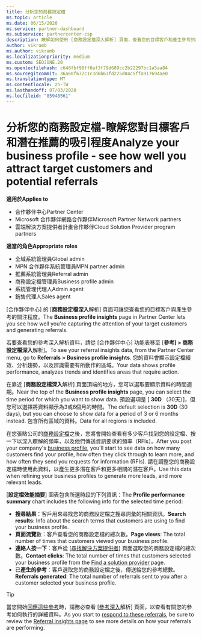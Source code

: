 ```yaml
---
title: 分析您的商務設定檔
ms.topic: article
ms.date: 06/15/2020
ms.service: partner-dashboard
ms.subservice: partnercenter-csp
description: 瞭解如何使用 [商務設定檔深入解析] 頁面，查看您的目標客戶和產生參考的觀點。
author: vikramb
ms.author: vikramb
ms.localizationpriority: medium
ms.custom: SEOJUNE.20
ms.openlocfilehash: c648fbf98ff0af3f79d689cc2b22297bc1a5aa84
ms.sourcegitcommit: 36a60f672c1c3d6b63fd225d04c5ffa917694ae0
ms.translationtype: MT
ms.contentlocale: zh-TW
ms.lasthandoff: 07/03/2020
ms.locfileid: "85948561"
---
```

# <a name="analyze-your-business-profile---see-how-well-you-attract-target-customers-and-potential-referrals"></a><span data-ttu-id="19a89-103">分析您的商務設定檔-瞭解您對目標客戶和潛在推薦的吸引程度</span><span class="sxs-lookup"><span data-stu-id="19a89-103">Analyze your business profile - see how well you attract target customers and potential referrals</span></span>
<!-- 
https://go.microsoft.com/fwlink/?linkid=849120
-->

<span data-ttu-id="19a89-104">**適用於**</span><span class="sxs-lookup"><span data-stu-id="19a89-104">**Applies to**</span></span>

- <span data-ttu-id="19a89-105">合作夥伴中心</span><span class="sxs-lookup"><span data-stu-id="19a89-105">Partner Center</span></span>
- <span data-ttu-id="19a89-106">Microsoft 合作夥伴網路合作夥伴</span><span class="sxs-lookup"><span data-stu-id="19a89-106">Microsoft Partner Network partners</span></span>
- <span data-ttu-id="19a89-107">雲端解決方案提供者計畫合作夥伴</span><span class="sxs-lookup"><span data-stu-id="19a89-107">Cloud Solution Provider program partners</span></span>

<span data-ttu-id="19a89-108">**適當的角色**</span><span class="sxs-lookup"><span data-stu-id="19a89-108">**Appropriate roles**</span></span>

- <span data-ttu-id="19a89-109">全域系統管理員</span><span class="sxs-lookup"><span data-stu-id="19a89-109">Global admin</span></span>
- <span data-ttu-id="19a89-110">MPN 合作夥伴系統管理員</span><span class="sxs-lookup"><span data-stu-id="19a89-110">MPN partner admin</span></span>
- <span data-ttu-id="19a89-111">推薦系統管理員</span><span class="sxs-lookup"><span data-stu-id="19a89-111">Referral admin</span></span>
- <span data-ttu-id="19a89-112">商務設定檔管理員</span><span class="sxs-lookup"><span data-stu-id="19a89-112">Business profile admin</span></span>
- <span data-ttu-id="19a89-113">系統管理代理人</span><span class="sxs-lookup"><span data-stu-id="19a89-113">Admin agent</span></span>
- <span data-ttu-id="19a89-114">銷售代理人</span><span class="sxs-lookup"><span data-stu-id="19a89-114">Sales agent</span></span>

<span data-ttu-id="19a89-115">[合作夥伴中心] 的 [**商務設定檔深入**解析] 頁面可讓您查看您的目標客戶與產生參考的關注程度。</span><span class="sxs-lookup"><span data-stu-id="19a89-115">The **Business profile insights** page in Partner Center lets you see how well you're capturing the attention of your target customers and generating referrals.</span></span>

<span data-ttu-id="19a89-116">若要查看您的參考深入解析資料，請從 [合作夥伴中心] 功能表移至 [**參考] > 商務設定檔深入**解析]。</span><span class="sxs-lookup"><span data-stu-id="19a89-116">To see your referral insights data, from the Partner Center menu, go to **Referrals > Business profile insights**.</span></span> <span data-ttu-id="19a89-117">您的資料會顯示設定檔績效、分析趨勢，以及辨識需要有所動作的區域。</span><span class="sxs-lookup"><span data-stu-id="19a89-117">Your data shows profile performance, analyzes trends and identifies areas that require action.</span></span>

<span data-ttu-id="19a89-118">在靠近 [**商務設定檔深入**解析] 頁面頂端的地方，您可以選取要顯示資料的時間週期。</span><span class="sxs-lookup"><span data-stu-id="19a89-118">Near the top of the **Business profile insights** page, you can select the time period for which you want to show data.</span></span> <span data-ttu-id="19a89-119">預設選項是 [ **30D** （30天）]，但您可以選擇將資料顯示為3或6個月的時間。</span><span class="sxs-lookup"><span data-stu-id="19a89-119">The default selection is **30D** (30 days), but you can choose to show data for a period of 3 or 6 months instead.</span></span> <span data-ttu-id="19a89-120">包含所有區域的資料。</span><span class="sxs-lookup"><span data-stu-id="19a89-120">Data for all regions is included.</span></span>

<span data-ttu-id="19a89-121">在您張貼公司的[商務設定檔](create-a-marketing-profile.md)之後，您將會開始查看有多少客戶找到您的設定檔、按一下以深入瞭解的頻率，以及他們傳送資訊要求的頻率（RFIs）。</span><span class="sxs-lookup"><span data-stu-id="19a89-121">After you post your company's [business profile](create-a-marketing-profile.md), you'll start to see data on how many customers find your profile, how often they click through to learn more, and how often they send you requests for information (RFIs).</span></span> <span data-ttu-id="19a89-122">請在調整您的商務設定檔時使用此資料，以產生更多潛在客戶和更多相關的潛在客戶。</span><span class="sxs-lookup"><span data-stu-id="19a89-122">Use this data when refining your business profiles to generate more leads, and more relevant leads.</span></span>

<span data-ttu-id="19a89-123">[**設定檔效能摘要**] 圖表包含所選時段的下列資訊：</span><span class="sxs-lookup"><span data-stu-id="19a89-123">The **Profile performance summary** chart includes the following info for the selected time period:</span></span>

- <span data-ttu-id="19a89-124">**搜尋結果**：客戶用來尋找您的商務設定檔之搜尋詞彙的相關資訊。</span><span class="sxs-lookup"><span data-stu-id="19a89-124">**Search results**: Info about the search terms that customers are using to find your business profile.</span></span>
- <span data-ttu-id="19a89-125">**頁面流覽**數：客戶查看您的商務設定檔的總次數。</span><span class="sxs-lookup"><span data-stu-id="19a89-125">**Page views**: The total number of times that customers viewed your business profile.</span></span>
- <span data-ttu-id="19a89-126">**連絡人按一下**：客戶從 [[尋找解決方案提供者](https://www.microsoft.com/solution-providers/home)] 頁面選取您的商務設定檔的總次數。</span><span class="sxs-lookup"><span data-stu-id="19a89-126">**Contact clicks**: The total number of times that customers selected your business profile from the [Find a solution provider](https://www.microsoft.com/solution-providers/home) page.</span></span>
- <span data-ttu-id="19a89-127">已**產生的參考**：客戶選取您的商務設定檔之後，傳送給您的參考總數。</span><span class="sxs-lookup"><span data-stu-id="19a89-127">**Referrals generated**: The total number of referrals sent to you after a customer selected your business profile.</span></span>

> [!TIP]
> <span data-ttu-id="19a89-128">當您開始[回應這些參考](responding-to-referrals.md)時，請務必查看 [[參考深入](referral-insights.md)解析] 頁面，以查看有關您的參考如何執行的詳細資料。</span><span class="sxs-lookup"><span data-stu-id="19a89-128">As you start to [respond to these referrals](responding-to-referrals.md), be sure to review the [Referral insights page](referral-insights.md) to see more details on how your referrals are performing.</span></span>
